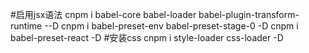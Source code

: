 #启用jsx语法
cnpm i babel-core babel-loader babel-plugin-transform-runtime --D
cnpm i babel-preset-env babel-preset-stage-0 -D
cnpm i babel-preset-react -D
#安装css
cnpm i style-loader css-loader -D